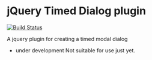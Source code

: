 # jQuery Timed Dialog plugin

[![Build Status](https://travis-ci.com/armino-dev/jquery-timed-dialog.svg?branch=master)](https://travis-ci.com/armino-dev/jquery-timed-dialog)

A jquery plugin for creating a timed modal dialog


* under development
  Not suitable for use just yet.
